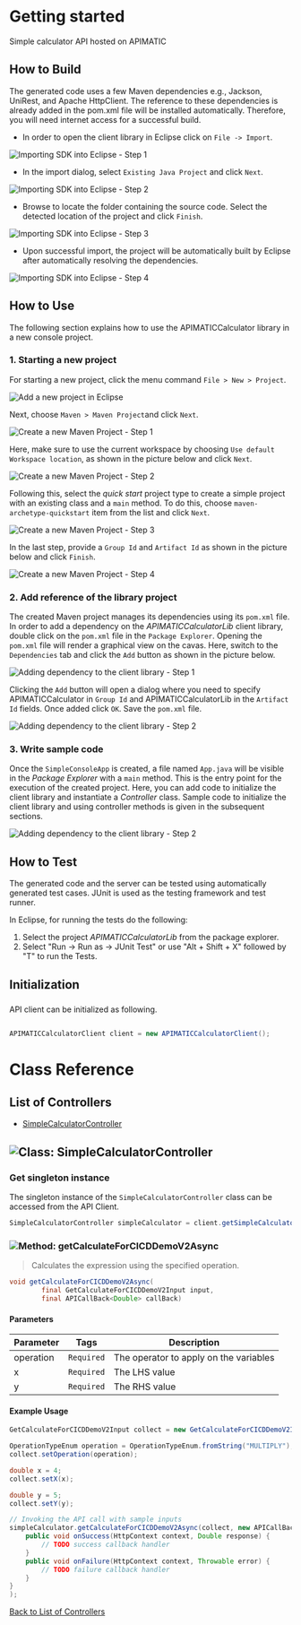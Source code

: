 # Getting started

Simple calculator API hosted on APIMATIC

## How to Build

The generated code uses a few Maven dependencies e.g., Jackson, UniRest,
and Apache HttpClient. The reference to these dependencies is already
added in the pom.xml file will be installed automatically. Therefore,
you will need internet access for a successful build.

* In order to open the client library in Eclipse click on ``` File -> Import ```.

![Importing SDK into Eclipse - Step 1](https://apidocs.io/illustration/java?step=import0&workspaceFolder=APIMATIC%20Calculator-Java&workspaceName=APIMATICCalculator&projectName=APIMATICCalculatorLib&rootNamespace=io.apimatic.examples)

* In the import dialog, select ``` Existing Java Project ``` and click ``` Next ```.

![Importing SDK into Eclipse - Step 2](https://apidocs.io/illustration/java?step=import1&workspaceFolder=APIMATIC%20Calculator-Java&workspaceName=APIMATICCalculator&projectName=APIMATICCalculatorLib&rootNamespace=io.apimatic.examples)

* Browse to locate the folder containing the source code. Select the detected location of the project and click ``` Finish ```.

![Importing SDK into Eclipse - Step 3](https://apidocs.io/illustration/java?step=import2&workspaceFolder=APIMATIC%20Calculator-Java&workspaceName=APIMATICCalculator&projectName=APIMATICCalculatorLib&rootNamespace=io.apimatic.examples)

* Upon successful import, the project will be automatically built by Eclipse after automatically resolving the dependencies.

![Importing SDK into Eclipse - Step 4](https://apidocs.io/illustration/java?step=import3&workspaceFolder=APIMATIC%20Calculator-Java&workspaceName=APIMATICCalculator&projectName=APIMATICCalculatorLib&rootNamespace=io.apimatic.examples)

## How to Use

The following section explains how to use the APIMATICCalculator library in a new console project.

### 1. Starting a new project

For starting a new project, click the menu command ``` File > New > Project ```.

![Add a new project in Eclipse](https://apidocs.io/illustration/java?step=createNewProject0&workspaceFolder=APIMATIC%20Calculator-Java&workspaceName=APIMATICCalculator&projectName=APIMATICCalculatorLib&rootNamespace=io.apimatic.examples)

Next, choose ``` Maven > Maven Project ```and click ``` Next ```.

![Create a new Maven Project - Step 1](https://apidocs.io/illustration/java?step=createNewProject1&workspaceFolder=APIMATIC%20Calculator-Java&workspaceName=APIMATICCalculator&projectName=APIMATICCalculatorLib&rootNamespace=io.apimatic.examples)

Here, make sure to use the current workspace by choosing ``` Use default Workspace location ```, as shown in the picture below and click ``` Next ```.

![Create a new Maven Project - Step 2](https://apidocs.io/illustration/java?step=createNewProject2&workspaceFolder=APIMATIC%20Calculator-Java&workspaceName=APIMATICCalculator&projectName=APIMATICCalculatorLib&rootNamespace=io.apimatic.examples)

Following this, select the *quick start* project type to create a simple project with an existing class and a ``` main ``` method. To do this, choose ``` maven-archetype-quickstart ``` item from the list and click ``` Next ```.

![Create a new Maven Project - Step 3](https://apidocs.io/illustration/java?step=createNewProject3&workspaceFolder=APIMATIC%20Calculator-Java&workspaceName=APIMATICCalculator&projectName=APIMATICCalculatorLib&rootNamespace=io.apimatic.examples)

In the last step, provide a ``` Group Id ``` and ``` Artifact Id ``` as shown in the picture below and click ``` Finish ```.

![Create a new Maven Project - Step 4](https://apidocs.io/illustration/java?step=createNewProject4&workspaceFolder=APIMATIC%20Calculator-Java&workspaceName=APIMATICCalculator&projectName=APIMATICCalculatorLib&rootNamespace=io.apimatic.examples)

### 2. Add reference of the library project

The created Maven project manages its dependencies using its ``` pom.xml ``` file. In order to add a dependency on the *APIMATICCalculatorLib* client library, double click on the ``` pom.xml ``` file in the ``` Package Explorer ```. Opening the ``` pom.xml ``` file will render a graphical view on the cavas. Here, switch to the ``` Dependencies ``` tab and click the ``` Add ``` button as shown in the picture below.

![Adding dependency to the client library - Step 1](https://apidocs.io/illustration/java?step=testProject0&workspaceFolder=APIMATIC%20Calculator-Java&workspaceName=APIMATICCalculator&projectName=APIMATICCalculatorLib&rootNamespace=io.apimatic.examples)

Clicking the ``` Add ``` button will open a dialog where you need to specify APIMATICCalculator in ``` Group Id ``` and APIMATICCalculatorLib in the ``` Artifact Id ``` fields. Once added click ``` OK ```. Save the ``` pom.xml ``` file.

![Adding dependency to the client library - Step 2](https://apidocs.io/illustration/java?step=testProject1&workspaceFolder=APIMATIC%20Calculator-Java&workspaceName=APIMATICCalculator&projectName=APIMATICCalculatorLib&rootNamespace=io.apimatic.examples)

### 3. Write sample code

Once the ``` SimpleConsoleApp ``` is created, a file named ``` App.java ``` will be visible in the *Package Explorer* with a ``` main ``` method. This is the entry point for the execution of the created project.
Here, you can add code to initialize the client library and instantiate a *Controller* class. Sample code to initialize the client library and using controller methods is given in the subsequent sections.

![Adding dependency to the client library - Step 2](https://apidocs.io/illustration/java?step=testProject2&workspaceFolder=APIMATIC%20Calculator-Java&workspaceName=APIMATICCalculator&projectName=APIMATICCalculatorLib&rootNamespace=io.apimatic.examples)

## How to Test

The generated code and the server can be tested using automatically generated test cases. 
JUnit is used as the testing framework and test runner.

In Eclipse, for running the tests do the following:

1. Select the project *APIMATICCalculatorLib* from the package explorer.
2. Select "Run -> Run as -> JUnit Test" or use "Alt + Shift + X" followed by "T" to run the Tests.

## Initialization

### 

API client can be initialized as following.

```java

APIMATICCalculatorClient client = new APIMATICCalculatorClient();
```


# Class Reference

## <a name="list_of_controllers"></a>List of Controllers

* [SimpleCalculatorController](#simple_calculator_controller)

## <a name="simple_calculator_controller"></a>![Class: ](https://apidocs.io/img/class.png "io.apimatic.examples.controllers.SimpleCalculatorController") SimpleCalculatorController

### Get singleton instance

The singleton instance of the ``` SimpleCalculatorController ``` class can be accessed from the API Client.

```java
SimpleCalculatorController simpleCalculator = client.getSimpleCalculator();
```

### <a name="get_calculate_for_cicd_demo_v2_async"></a>![Method: ](https://apidocs.io/img/method.png "io.apimatic.examples.controllers.SimpleCalculatorController.getCalculateForCICDDemoV2Async") getCalculateForCICDDemoV2Async

> Calculates the expression using the specified operation.


```java
void getCalculateForCICDDemoV2Async(
        final GetCalculateForCICDDemoV2Input input,
        final APICallBack<Double> callBack)
```

#### Parameters

| Parameter | Tags | Description |
|-----------|------|-------------|
| operation |  ``` Required ```  | The operator to apply on the variables |
| x |  ``` Required ```  | The LHS value |
| y |  ``` Required ```  | The RHS value |


#### Example Usage

```java
GetCalculateForCICDDemoV2Input collect = new GetCalculateForCICDDemoV2Input();

OperationTypeEnum operation = OperationTypeEnum.fromString("MULTIPLY");
collect.setOperation(operation);

double x = 4;
collect.setX(x);

double y = 5;
collect.setY(y);

// Invoking the API call with sample inputs
simpleCalculator.getCalculateForCICDDemoV2Async(collect, new APICallBack<Double>() {
    public void onSuccess(HttpContext context, Double response) {
        // TODO success callback handler
    }
    public void onFailure(HttpContext context, Throwable error) {
        // TODO failure callback handler
    }
}
);

```


[Back to List of Controllers](#list_of_controllers)



